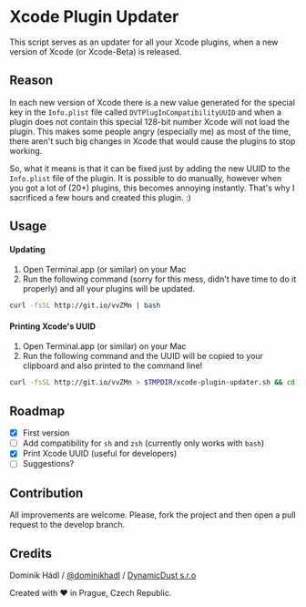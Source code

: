# Xcode Plugin Updater

This script serves as an updater for all your Xcode plugins, when a new version of Xcode (or Xcode-Beta) is released.  

## Reason

In each new version of Xcode there is a new value generated for the special key in the `Info.plist` file called `DVTPlugInCompatibilityUUID` and when a plugin does not contain this special 128-bit number Xcode will not load the plugin. This makes some people angry (especially me) as most of the time, there aren't such big changes in Xcode that would cause the plugins to stop working.

So, what it means is that it can be fixed just by adding the new UUID to the `Info.plist` file of the plugin. It is possible to do manually, however when you got a lot of (20+) plugins, this becomes annoying instantly. That's why I sacrificed a few hours and created this plugin. :)

## Usage

#### Updating
1. Open Terminal.app (or similar) on your Mac
2. Run the following command (sorry for this mess, didn't have time to do it properly) and all your plugins will be updated.

```sh
curl -fsSL http://git.io/vvZMn | bash
```

#### Printing Xcode's UUID
1. Open Terminal.app (or similar) on your Mac
2. Run the following command and the UUID will be copied to your clipboard and also printed to the command line!

```sh
curl -fsSL http://git.io/vvZMn > $TMPDIR/xcode-plugin-updater.sh && cd $TMPDIR && chmod 755 xcode-plugin-updater.sh && ./xcode-plugin-updater.sh print && rm -rf xcode-plugin-updater.sh && cd
```

## Roadmap

- [x] First version
- [ ] Add compatibility for `sh` and `zsh` (currently only works with `bash`)
- [x] Print Xcode UUID (useful for developers)
- [ ] Suggestions?

## Contribution
All improvements are welcome. Please, fork the project and then open a pull request to the develop branch.

## Credits
Dominik Hádl / [@dominikhadl](https://twitter.com/dominikhadl) / [DynamicDust s.r.o](http://www.dynamicdust.com)

Created with ♥ in Prague, Czech Republic.
